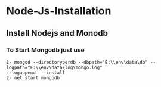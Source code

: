 # Node-Js-Installation
## Install Nodejs and Monodb
### To Start Mongodb just use
```text
1- mongod --directoryperdb --dbpath="E:\\env\data\db" --logpath="E:\\env\data\log\mongo.log" 
--logappend  --install
2- net start mongodb
```
